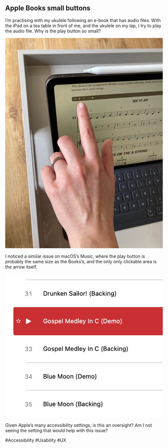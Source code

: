 ## Apple Books small buttons

I’m practising with my ukulele following an e-book that has audio files. With the iPad on a tea table in front of me, and the ukulele on my lap, I try to play the audio file. Why is the play button so small?

![Demonstrating the setting I described, showing my small index finger being too big compared with the button](./assets/apple-books-buttons.jpg)

I noticed a similar issue on macOS’s Music, where the play button is probably the same size as the Books’s, and the only only clickable area is the arrow itself.

![Screenshot showing the size of macOS‘s Music play buttons](./assets/apple-music-buttons.jpg)

Given Apple’s many accessibility settings, is this an oversight? Am I not seeing the setting that would help with this issue?

#Accessibility #Usability #UX
